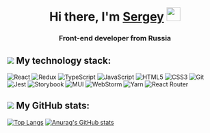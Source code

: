 <h1 align="center">Hi there, I'm <a href="https://srgbar.github.io/portfolio/" target="_blank">Sergey</a> 
<img src="https://github.com/blackcater/blackcater/raw/main/images/Hi.gif" height="32"/></h1>
<h3 align="center">Front-end developer from Russia</h3>

<h2><img src="https://img.icons8.com/external-others-iconmarket/30/000000/external-stack-design-thinking-others-iconmarket.png"/> My technology stack:</h2>

<span>![React](https://img.shields.io/badge/react-%2320232a.svg?style=for-the-badge&logo=react&logoColor=%2361DAFB)</span>
<span>![Redux](https://img.shields.io/badge/redux-%23593d88.svg?style=for-the-badge&logo=redux&logoColor=white)</span>
<span>![TypeScript](https://img.shields.io/badge/typescript-%23007ACC.svg?style=for-the-badge&logo=typescript&logoColor=white)</span>
<span>![JavaScript](https://img.shields.io/badge/javascript-%23323330.svg?style=for-the-badge&logo=javascript&logoColor=%23F7DF1E)</span>
<span>![HTML5](https://img.shields.io/badge/html5-%23E34F26.svg?style=for-the-badge&logo=html5&logoColor=white)</span>
<span>![CSS3](https://img.shields.io/badge/css3-%231572B6.svg?style=for-the-badge&logo=css3&logoColor=white)</span>
<span>![Git](https://img.shields.io/badge/git-%23F05033.svg?style=for-the-badge&logo=git&logoColor=white)</span>
<span>![Jest](https://img.shields.io/badge/-jest-%23C21325?style=for-the-badge&logo=jest&logoColor=white)</span>
<span>![Storybook](https://img.shields.io/badge/-Storybook-FF4785?style=for-the-badge&logo=storybook&logoColor=white)</span>
<span>![MUI](https://img.shields.io/badge/MUI-%230081CB.svg?style=for-the-badge&logo=mui&logoColor=white)</span>
<span>![WebStorm](https://img.shields.io/badge/webstorm-143?style=for-the-badge&logo=webstorm&logoColor=white&color=black)</span>
<span>![Yarn](https://img.shields.io/badge/yarn-%232C8EBB.svg?style=for-the-badge&logo=yarn&logoColor=white)</span>
<span>![React Router](https://img.shields.io/badge/React_Router-CA4245?style=for-the-badge&logo=react-router&logoColor=white)</span>

<h2><img src="https://img.icons8.com/external-flat-dmitry-mirolyubov/28/000000/external-analytics-clipboards-flat-dmitry-mirolyubov.png"/> My GitHub stats:</h2>

<span>[![Top Langs](https://github-readme-stats.vercel.app/api/top-langs/?username=srgbar&layout=compact)](https://github.com/anuraghazra/github-readme-stats)</span>
<span>[![Anurag's GitHub stats](https://github-readme-stats.vercel.app/api?username=srgbar&theme=tokyonight&show_icons=true)](https://github.com/anuraghazra/github-readme-stats)</span>
